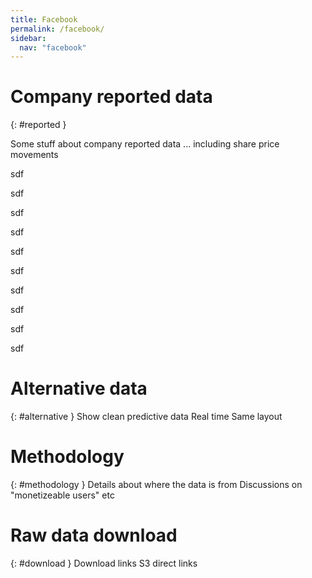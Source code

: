```yaml
---
title: Facebook
permalink: /facebook/
sidebar:
  nav: "facebook"
--- 
```



# Company reported data
{: #reported }

Some stuff about company reported data
... including share price movements

sdf

sdf

sdf

sdf

sdf

sdf

sdf

sdf

sdf

sdf


# Alternative data
{: #alternative }
Show clean predictive data
Real time
Same layout

# Methodology
{: #methodology }
Details about where the data is from
Discussions on "monetizeable users"
etc


# Raw data download #
{: #download }
Download links
S3 direct links

